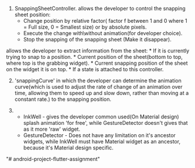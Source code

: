 1. SnappingSheetController.
  allows the developer to control the snapping sheet position:
    * Change position by relative factor( factor f between 1 and 0 where
      1 = Full size, 0 = Smallest size) or by absolute pixels.
    * Execute the change with\without animation(for developer choice).
    * Stop the snapping of the snapping sheet (Make it disappear).

  allows the developer to extract information from the sheet:
    * If it is currently trying to snap to a position.
    * Current position of the sheet(bottom to top, where top is the grabbing widget).
    * Current snapping position of the sheet on the widget it is on top.
    * If a state is attached to this controller.

2. 'snappingCurve' in which the developer can determine the animation curve(which is used to adjust
    the rate of change of an animation over time, allowing them to speed up and slow down, rather
    than moving at a constant rate.) to the snapping position.

3. * InkWell - gives the developer common used(On Material design) splash animation 'for free', while
     GestureDetector doesn't gives that as it more 'raw' widget.
   * GestureDetector - Does not have any limitation on it's ancestor widgets, while InkWell must have
     Material widget as an ancestor, because it's Material design specific.

"# android-project-flutter-assignment" 
